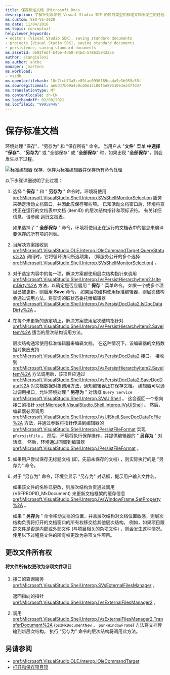 ```yaml
---
title: 保存标准文档 |Microsoft Docs
description: 了解针对添加到 Visual Studio IDE 的项目类型的标准文档所发生的过程。
ms.custom: SEO-VS-2020
ms.date: 11/04/2016
ms.topic: conceptual
helpviewer_keywords:
- editors [Visual Studio SDK], saving standard documents
- projects [Visual Studio SDK], saving standard documents
- persistence, saving standard documents
ms.assetid: d692fedf-b46e-4d60-84bd-578635042235
author: acangialosi
ms.author: anthc
manager: jmartens
ms.workload:
- vssdk
ms.openlocfilehash: 18e7fcb73a5ce89fae0936189eada9e3b959a55f
ms.sourcegitcommit: ae6d47b09a439cd0e13180f5e89510e3e347fd47
ms.translationtype: MT
ms.contentlocale: zh-CN
ms.lasthandoff: 02/08/2021
ms.locfileid: "99958448"
---
```

# <a name="saving-a-standard-document"></a>保存标准文档
环境处理 "保存"、"另存为" 和 "保存所有" 命令。 当用户从 "**文件**" 菜单 **中选择 "保存"**、"**另存为**" 或 "全部保存" 或 "**全部保存**" 时，如果出现 "**全部保存**"，则会发生以下过程。

 ![标准编辑器](../../extensibility/internals/media/public.gif "公共") 保存、保存为标准编辑器并保存所有命令处理

 以下步骤详细说明了此过程：

1. 选择 " **保存** " 和 " **另存为** " 命令时，环境将使用 <xref:Microsoft.VisualStudio.Shell.Interop.SVsShellMonitorSelection> 服务来确定活动文档窗口，并因此应保存哪些项。 已知活动文档窗口后，环境将查找正在运行的文档表中文档 (itemID) 的层次结构指针和项标识符。 有关详细信息，请参阅 [运行文档表](../../extensibility/internals/running-document-table.md)。

    如果选择了 " **全部保存** " 命令，环境将使用正在运行的文档表中的信息来编译要保存的所有项的列表。

2. 当解决方案接收到 <xref:Microsoft.VisualStudio.OLE.Interop.IOleCommandTarget.QueryStatus%2A> 调用时，它将循环访问所选项集， (即服务公开的多个选择 <xref:Microsoft.VisualStudio.Shell.Interop.SVsShellMonitorSelection>) 。

3. 对于选定内容中的每一项，解决方案都使用层次结构指针来调用 <xref:Microsoft.VisualStudio.Shell.Interop.IVsPersistHierarchyItem2.IsItemDirty%2A> 方法，以确定是否应启用 " **保存** " 菜单命令。 如果一个或多个项目已被更新，则启用 **Save** 命令。 如果层次结构使用标准编辑器，则层次结构会通过调用方法，将查询的脏状态委托给编辑器 <xref:Microsoft.VisualStudio.Shell.Interop.IVsPersistDocData2.IsDocDataDirty%2A> 。

4. 在每个未更新的选定项上，解决方案使用层次结构指针对 <xref:Microsoft.VisualStudio.Shell.Interop.IVsPersistHierarchyItem2.SaveItem%2A> 适当的层次结构调用方法。

    层次结构通常使用标准编辑器来编辑文档。 在这种情况下，该编辑器的文档数据对象应支持 <xref:Microsoft.VisualStudio.Shell.Interop.IVsPersistDocData2> 接口。 接收到 <xref:Microsoft.VisualStudio.Shell.Interop.IVsPersistHierarchyItem2.SaveItem%2A> 方法调用后，该项目应通过 <xref:Microsoft.VisualStudio.Shell.Interop.IVsPersistDocData2.SaveDocData%2A> 对文档数据对象调用方法，通知编辑器正在保存文档。 编辑器可以通过调用接口，允许环境处理 " **另存为** " 对话框 `Query Service` <xref:Microsoft.VisualStudio.Shell.Interop.SVsUIShell> 。 这会返回一个指向接口的指针 <xref:Microsoft.VisualStudio.Shell.Interop.IVsUIShell> 。 然后，编辑器必须调用 <xref:Microsoft.VisualStudio.Shell.Interop.IVsUIShell.SaveDocDataToFile%2A> 方法，并通过参数将指针传递到编辑器的 <xref:Microsoft.VisualStudio.Shell.Interop.IPersistFileFormat> 实现 `pPersistFile` 。 然后，环境将执行保存操作，并提供编辑器的 " **另存为** " 对话框。 然后，环境通过回调到编辑器 <xref:Microsoft.VisualStudio.Shell.Interop.IPersistFileFormat> 。

5. 如果用户尝试保存无标题文档 (即，先前未保存的文档) ，则实际执行的是 "另存为" 命令。

6. 对于 "另存为" 命令，环境会显示 "另存为" 对话框，提示用户输入文件名。

    如果该文件的名称已更改，则层次结构负责通过调用 (VSFPROPID_MkDocument) 来更新文档框架的缓存信息 <xref:Microsoft.VisualStudio.Shell.Interop.IVsWindowFrame.SetProperty%2A> 。

   如果 " **另存为** " 命令移动文档的位置，并且层次结构对文档位置敏感，则层次结构负责将打开的文档窗口的所有权移交给其他层次结构。 例如，如果项目跟踪文件是否是内部或外部文件 (与项目相关的杂项文件) ，则会发生这种情况。 使用以下过程将文件的所有权更改为杂项文件项目。

## <a name="changing-file-ownership"></a>更改文件所有权

#### <a name="to-change-file-ownership-to-the-miscellaneous-files-project"></a>将文件所有权更改为杂项文件项目

1. 接口的查询服务 <xref:Microsoft.VisualStudio.Shell.Interop.SVsExternalFilesManager> 。

     返回指向的指针 <xref:Microsoft.VisualStudio.Shell.Interop.IVsExternalFilesManager2> 。

2. 调用 <xref:Microsoft.VisualStudio.Shell.Interop.IVsExternalFilesManager2.TransferDocument%2A> (`pszMkDocumentNew` ， `punkWindowFrame`) 方法将文档传输到新层次结构。 执行 "另存为" 命令的层次结构将调用此方法。

## <a name="see-also"></a>另请参阅
- <xref:Microsoft.VisualStudio.OLE.Interop.IOleCommandTarget>
- [打开和保存项目项](../../extensibility/internals/opening-and-saving-project-items.md)

